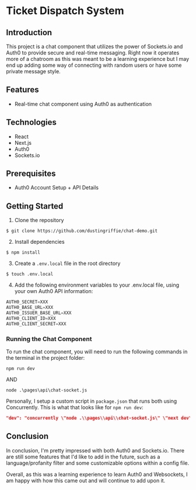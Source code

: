 # Ticket Dispatch System

## Introduction

This project is a chat component that utilizes the power of Sockets.io and Auth0 to provide secure and real-time messaging. Right now it operates more of a chatroom as this was meant to be a learning experience but I may end up adding some way of connecting with random users or have some private message style.

## Features
- Real-time chat component using Auth0 as authentication

## Technologies
- React
- Next.js
- Auth0
- Sockets.io

## Prerequisites
- Auth0 Account Setup + API Details

## Getting Started

1. Clone the repository
```
$ git clone https://github.com/dustingriffie/chat-demo.git
```
2. Install dependencies
```
$ npm install
```
3. Create a `.env.local` file in the root directory
```
$ touch .env.local
```
4. Add the following environment variables to your .env.local file, using your own Auth0 API information:
```Javascript
AUTH0_SECRET=XXX
AUTH0_BASE_URL=XXX
AUTH0_ISSUER_BASE_URL=XXX
AUTH0_CLIENT_ID=XXX
AUTH0_CLIENT_SECRET=XXX
```
### Running the Chat Component

To run the chat component, you will need to run the following commands in the terminal in the project folder:

```
npm run dev
```
AND
```
node .\pages\api\chat-socket.js
```

Personally, I setup a custom script in `package.json` that runs both using Concurrently. This is what that looks like for `npm run dev`:

```JSON
"dev": "concurrently \"node .\\pages\\api\\chat-socket.js\" \"next dev\""
```

## Conclusion

In conclusion, I'm pretty impressed with both Auth0 and Sockets.io. There are still some features that I'd like to add in the future, such as a language/profanity filter and some customizable options within a config file.

Overall, as this was a learning experience to learn Auth0 and Websockets, I am happy with how this came out and will continue to add upon it.


